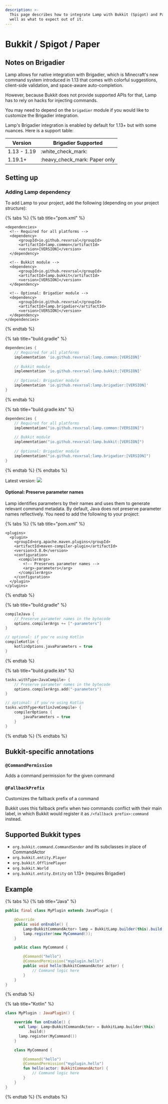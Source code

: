 ```yaml
---
description: >-
  This page describes how to integrate Lamp with Bukkit (Spigot) and Paper, as
  well as what to expect out of it.
---
```


# Bukkit / Spigot / Paper

## Notes on Brigadier

Lamp allows for native integration with Brigadier, which is Minecraft's new command system introduced in 1.13 that comes with colorful suggestions, client-side validation, and space-aware auto-completion.

However, because Bukkit does not provide supported APIs for that, Lamp has to rely on hacks for injecting commands.

You may need to depend on the `brigadier` module if you would like to customize the Brigadier integration.

Lamp's Brigadier integration is enabled by default for 1.13+ but with some nuances. Here is a support table:

| Version         | Brigadier Supported                                               |
| --------------- | ----------------------------------------------------------------- |
| 1.13 - 1.19     | :white\_check\_mark:                                              |
| 1.19.1+         | :heavy\_check\_mark: Paper only                                   |

## Setting up

### Adding Lamp dependency

To add Lamp to your project, add the following (depending on your project structure):

{% tabs %}
{% tab title="pom.xml" %}
```markup
<dependencies>
  <!-- Required for all platforms -->
  <dependency>
      <groupId>io.github.revxrsal</groupId>
      <artifactId>lamp.common</artifactId> 
      <version>[VERSION]</version>
  </dependency>

  <!-- Bukkit module -->
  <dependency>
      <groupId>io.github.revxrsal</groupId>
      <artifactId>lamp.bukkit</artifactId>
      <version>[VERSION]</version>
  </dependency>  
  
  <!-- Optional: Brigadier module -->
  <dependency>
      <groupId>io.github.revxrsal</groupId>
      <artifactId>lamp.brigadier</artifactId>
      <version>[VERSION]</version>
  </dependency>
</dependencies>
```
{% endtab %}

{% tab title="build.gradle" %}
```groovy
dependencies {
    // Required for all platforms
    implementation 'io.github.revxrsal:lamp.common:[VERSION]'
   
    // Bukkit module
    implementation 'io.github.revxrsal:lamp.bukkit:[VERSION]'
   
    // Optional: Brigadier module
    implementation 'io.github.revxrsal:lamp.brigadier:[VERSION]'
}
```
{% endtab %}

{% tab title="build.gradle.kts" %}
```kotlin
dependencies {
    // Required for all platforms
    implementation("io.github.revxrsal:lamp.common:[VERSION]")
    
    // Bukkit module
    implementation("io.github.revxrsal:lamp.bukkit:[VERSION]")
    
    // Optional: Brigadier module
    implementation("io.github.revxrsal:lamp.brigadier:[VERSION]")
}
```
{% endtab %}
{% endtabs %}

Latest version: ![](https://img.shields.io/maven-metadata/v/https/repo1.maven.org/maven2/io/github/revxrsal/lamp.common/maven-metadata.xml.svg?label=maven%20central\&colorB=brightgreen)

#### Optional: Preserve parameter names

Lamp identifies parameters by their names and uses them to generate relevant command metadata. By default, Java does not preserve parameter names reflectively. You need to add the following to your project:

{% tabs %}
{% tab title="pom.xml" %}
```markup
<plugins>
  <plugin>
    <groupId>org.apache.maven.plugins</groupId>
    <artifactId>maven-compiler-plugin</artifactId>
    <version>3.8.0</version>
    <configuration>
      <compilerArgs>
        <!-- Preserves parameter names -->
        <arg>-parameters</arg>
      </compilerArgs>
    </configuration>
  </plugin>
</plugins>
```
{% endtab %}

{% tab title="build.gradle" %}
```groovy
compileJava { 
    // Preserve parameter names in the bytecode
    options.compilerArgs += ["-parameters"]
}

// optional: if you're using Kotlin
compileKotlin {
    kotlinOptions.javaParameters = true
}
```
{% endtab %}

{% tab title="build.gradle.kts" %}
```kotlin
tasks.withType<JavaCompile> {
    // Preserve parameter names in the bytecode
    options.compilerArgs.add("-parameters")
}

// optional: if you're using Kotlin
tasks.withType<KotlinJvmCompile> {
    compilerOptions {
        javaParameters = true
    }
}
```
{% endtab %}
{% endtabs %}

## Bukkit-specific annotations

### `@CommandPermission`

Adds a command permission for the given command

### `@FallbackPrefix`

Customizes the fallback prefix of a command

Bukkit uses this fallback prefix when two commands conflict with their main label, in which Bukkit would register it as `/<fallback prefix>:command` instead.

## Supported Bukkit types

* `org.bukkit.command.CommandSender` and its subclasses in place of CommandActor
* `org.bukkit.entity.Player`
* `org.bukkit.OfflinePlayer`
* `org.bukkit.World`
* `org.bukkit.entity.Entity` on 1.13+ (requires Brigadier)

## Example

{% tabs %}
{% tab title="Java" %}
```java
public final class MyPlugin extends JavaPlugin {

    @Override
    public void onEnable() {
        Lamp<BukkitCommandActor> lamp = BukkitLamp.builder(this).build();
        lamp.register(new MyCommand());
    }

    public class MyCommand {

        @Command("hello")
        @CommandPermission("myplugin.hello")
        public void hello(BukkitCommandActor actor) {
            // Command logic here
        }
    }
}
```
{% endtab %}

{% tab title="Kotlin" %}
```kotlin
class MyPlugin : JavaPlugin() {

    override fun onEnable() {
      val lamp: Lamp<BukkitCommandActor> = BukkitLamp.builder(this)
          .build()
      lamp.register(MyCommand())
    }

    class MyCommand {

        @Command("hello")
        @CommandPermission("myplugin.hello")
        fun hello(actor: BukkitCommandActor) {
            // Command logic here
        }
    }
}
```
{% endtab %}
{% endtabs %}

